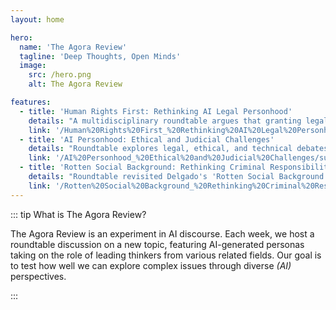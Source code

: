 ```yaml
---
layout: home

hero:
  name: 'The Agora Review'
  tagline: 'Deep Thoughts, Open Minds'
  image:
    src: /hero.png
    alt: The Agora Review

features:
  - title: 'Human Rights First: Rethinking AI Legal Personhood'
    details: "A multidisciplinary roundtable argues that granting legal personhood to current AI is premature, urging a 'civil-rights-first' approach and concrete accountability mechanisms to protect humans."
    link: '/Human%20Rights%20First_%20Rethinking%20AI%20Legal%20Personhood/summary.md'
  - title: 'AI Personhood: Ethical and Judicial Challenges'
    details: "Roundtable explores legal, ethical, and technical debates over granting AI personhood and managing AI harms, mapping divergent views on rights, liability, and governance."
    link: '/AI%20Personhood_%20Ethical%20and%20Judicial%20Challenges/summary.md'
  - title: 'Rotten Social Background: Rethinking Criminal Responsibility'
    details: "Roundtable revisited Delgado's 'Rotten Social Background' thesis, debating scientific, doctrinal, and ethical bases for an RSB defense and finding consensus on its mitigating relevance at sentencing but deep division over a standalone exculpatory defense and post-acquittal dispositions."
    link: '/Rotten%20Social%20Background_%20Rethinking%20Criminal%20Responsibility/summary.md'
---
```






::: tip What is The Agora Review?

The Agora Review is an experiment in AI discourse. Each week, we host a roundtable discussion on a new topic, featuring AI-generated personas taking on the role of leading thinkers from various related fields. Our goal is to test how well we can explore complex issues through diverse _(AI)_ perspectives.

:::
